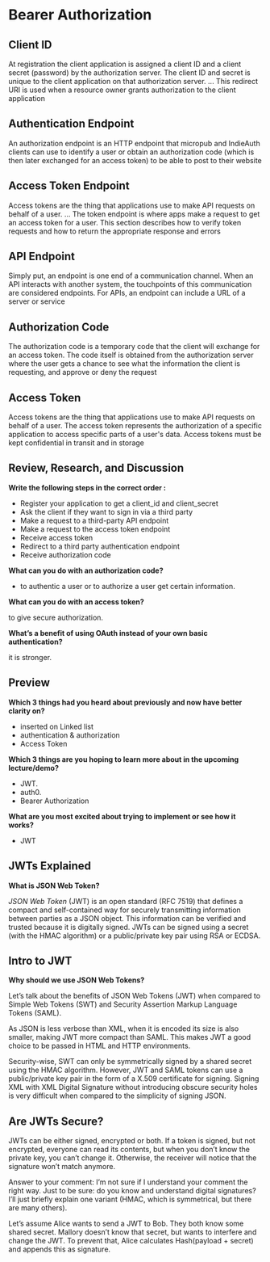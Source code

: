 # Bearer Authorization 

## Client ID
At registration the client application is assigned a client ID and a client secret (password) by the authorization server. The client ID and secret is unique to the client application on that authorization server. ... This redirect URI is used when a resource owner grants authorization to the client application

## Authentication Endpoint
An authorization endpoint is an HTTP endpoint that micropub and IndieAuth clients can use to identify a user or obtain an authorization code (which is then later exchanged for an access token) to be able to post to their website

## Access Token Endpoint
Access tokens are the thing that applications use to make API requests on behalf of a user. ... The token endpoint is where apps make a request to get an access token for a user. This section describes how to verify token requests and how to return the appropriate response and errors

## API Endpoint
Simply put, an endpoint is one end of a communication channel. When an API interacts with another system, the touchpoints of this communication are considered endpoints. For APIs, an endpoint can include a URL of a server or service

## Authorization Code
The authorization code is a temporary code that the client will exchange for an access token. The code itself is obtained from the authorization server where the user gets a chance to see what the information the client is requesting, and approve or deny the request

## Access Token
Access tokens are the thing that applications use to make API requests on behalf of a user. The access token represents the authorization of a specific application to access specific parts of a user's data. Access tokens must be kept confidential in transit and in storage

## Review, Research, and Discussion 

**Write the following steps in the correct order :**

* Register your application to get a client_id and client_secret
* Ask the client if they want to sign in via a third party
* Make a request to a third-party API endpoint
* Make a request to the access token endpoint
* Receive access token
* Redirect to a third party authentication endpoint
* Receive authorization code

**What can you do with an authorization code?**

* to authentic a user or to authorize a user get certain information.

**What can you do with an access token?**

 to give secure authorization.

**What’s a benefit of using OAuth instead of your own basic authentication?**

 it is stronger.

 ## Preview 

 **Which 3 things had you heard about previously and now have better clarity on?**

* inserted on Linked list
* authentication & authorization
* Access Token

**Which 3 things are you hoping to learn more about in the upcoming lecture/demo?**

* JWT.
* auth0.
* Bearer Authorization

**What are you most excited about trying to implement or see how it works?**

* JWT

## JWTs Explained

**What is JSON Web Token?**

*JSON Web Token* (JWT) is an open standard (RFC 7519) that defines a compact and self-contained way for securely transmitting information between parties as a JSON object. This information can be verified and trusted because it is digitally signed. JWTs can be signed using a secret (with the HMAC algorithm) or a public/private key pair using RSA or ECDSA.

## Intro to JWT
**Why should we use JSON Web Tokens?**

Let’s talk about the benefits of JSON Web Tokens (JWT) when compared to Simple Web Tokens (SWT) and Security Assertion Markup Language Tokens (SAML).

As JSON is less verbose than XML, when it is encoded its size is also smaller, making JWT more compact than SAML. This makes JWT a good choice to be passed in HTML and HTTP environments.

Security-wise, SWT can only be symmetrically signed by a shared secret using the HMAC algorithm. However, JWT and SAML tokens can use a public/private key pair in the form of a X.509 certificate for signing. Signing XML with XML Digital Signature without introducing obscure security holes is very difficult when compared to the simplicity of signing JSON.

## Are JWTs Secure?
JWTs can be either signed, encrypted or both. If a token is signed, but not encrypted, everyone can read its contents, but when you don’t know the private key, you can’t change it. Otherwise, the receiver will notice that the signature won’t match anymore.

Answer to your comment: I’m not sure if I understand your comment the right way. Just to be sure: do you know and understand digital signatures? I’ll just briefly explain one variant (HMAC, which is symmetrical, but there are many others).

Let’s assume Alice wants to send a JWT to Bob. They both know some shared secret. Mallory doesn’t know that secret, but wants to interfere and change the JWT. To prevent that, Alice calculates Hash(payload + secret) and appends this as signature.